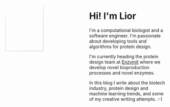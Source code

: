 <div style="display: flex;">
<div style="flex: 1; padding-right: 10px;">
	<img src="images/me_no_bg_big_small.png" style="width: 70%; object-fit:cover; clip-path: circle(50%); -webkit-mask-image: radial-gradient(circle, rgba(0,0,0,1) 40%, rgba(0,0,0,0) 100%); mask-image: radial-gradient(circle, rgba(0,0,0,1) 40%, rgba(0,0,0,0) 100%);"/>
</div>
<div style="flex: 1; padding-left: 10px;">
	<h1> Hi! I'm Lior </h1>
	<p> I'm a computational biologist and a software engineer. I'm passionate about developing tools and algorithms for protein design. </p> <p>I'm currently heading the protein design team at <a href="https://www.enzymit.com/">Enzymit</a> where we develop novel bioproduction processes and novel enzymes.</p>
	<p>In this blog I write about the biotech industry, protein design and machine learning trends, and some of my creative writing attempts. :-)</p>
</div>
</div>

